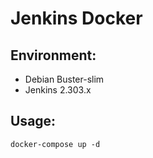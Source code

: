 # Jenkins Docker

## Environment:
  * Debian Buster-slim
  * Jenkins 2.303.x

## Usage:
```console
docker-compose up -d
```
